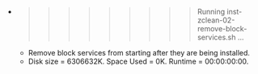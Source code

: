 * >>>>>>>>> Running inst-zclean-02-remove-block-services.sh ...
  * Remove block services from starting after they are being installed.
  * Disk size = 6306632K. Space Used = 0K. Runtime = 00:00:00:00.
